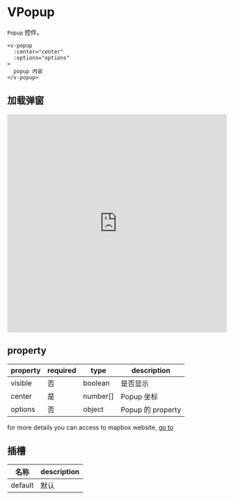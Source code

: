 # VPopup

`Popup` 控件。

```
<v-popup
  :center="center"
  :options="options"
>
  popup 内容
</v-popup>
```

## 加载弹窗

<iframe src="https://codesandbox.io/embed/vmap-examples-mnqjgn?fontsize=14&hidenavigation=1&initialpath=%2Fvpopup%2Fbasic&module=%2Fsrc%2Fviews%2Fvpopup%2FBasic.vue&theme=dark"
     style="width:100%; height:500px; border:0; border-radius: 4px; overflow:hidden;"
     title="vmap examples"
     allow="accelerometer; ambient-light-sensor; camera; encrypted-media; geolocation; gyroscope; hid; microphone; midi; payment; usb; vr; xr-spatial-tracking"
     sandbox="allow-forms allow-modals allow-popups allow-presentation allow-same-origin allow-scripts"
   ></iframe>

## property

| property | required | type     | description       |
| -------- | -------- | -------- | ----------------- |
| visible  | 否       | boolean  | 是否显示          |
| center   | 是       | number[] | Popup 坐标        |
| options  | 否       | object   | Popup 的 property |

for more details you can access to mapbox website, [go to](https://docs.mapbox.com/mapbox-gl-js/api/markers/#popup-parameters)

## 插槽

| 名称    | description |
| ------- | ----------- |
| default | 默认        |
